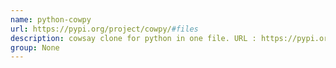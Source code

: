 ```yaml
---
name: python-cowpy
url: https://pypi.org/project/cowpy/#files
description: cowsay clone for python in one file. URL : https://pypi.org/project/cowpy/#files Groups : None
group: None
---
```

